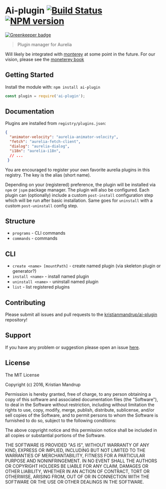 # Ai-plugin [![Build Status](https://secure.travis-ci.org/kristianmandrup/ai-plugin.png?branch=master)](http://travis-ci.org/kristianmandrup/ai-plugin) [![NPM version](https://badge-me.herokuapp.com/api/npm/ai-plugin.png)](http://badges.enytc.com/for/npm/ai-plugin)

[![Greenkeeper badge](https://badges.greenkeeper.io/kristianmandrup/ai-plugin.svg)](https://greenkeeper.io/)

> Plugin manager for Aurelia

Will likely be integrated with [monterey](https://github.com/monterey-framework/monterey) at some point in the future.
For our vision, please see the [moneterey book](https://aurelia-ui-toolkits.gitbooks.io/monterey-overview/content/)

## Getting Started
Install the module with: `npm install ai-plugin`

```javascript
const plugin = require('ai-plugin');
```

## Documentation

Plugins are installed from `registry/plugins.json`:

```json
{
  "animator-velocity": "aurelia-animator-velocity",
  "fetch": "aurelia-fetch-client",
  "dialog": "aurelia-dialog",
  "i18n": "aurelia-i18n",
  // ...
 }
```

You are encouraged to register your own favorite aurelia plugins in this registry. The key is the alias (short name).

Depending on your (registered) preference, the plugin will be installed via `npm` or `jspm` package manager. The plugin will also be configured.
Each plugin can (optionally) include a custom `post-install` configuration step which will be run after basic installation. Same goes for `uninstall` with a custom `post-uninstall` config step.

## Structure

- `programs` - CLI commands
- `commands` - commands

## CLI

- `create <name> [mountPath]` - create named plugin (via skeleton plugin or generator?)
- `install <name>` - install named plugin
- `uninstall <name>` - uninstall named plugin
- `list` - list registered plugins

## Contributing

Please submit all issues and pull requests to the [kristianmandrup/ai-plugin](https://github.com/kristianmandrup/ai-plugin) repository!

## Support
If you have any problem or suggestion please open an issue [here](https://github.com/kristianmandrup/ai-plugin/issues).

## License 

The MIT License

Copyright (c) 2016, Kristian Mandrup

Permission is hereby granted, free of charge, to any person
obtaining a copy of this software and associated documentation
files (the "Software"), to deal in the Software without
restriction, including without limitation the rights to use,
copy, modify, merge, publish, distribute, sublicense, and/or sell
copies of the Software, and to permit persons to whom the
Software is furnished to do so, subject to the following
conditions:

The above copyright notice and this permission notice shall be
included in all copies or substantial portions of the Software.

THE SOFTWARE IS PROVIDED "AS IS", WITHOUT WARRANTY OF ANY KIND,
EXPRESS OR IMPLIED, INCLUDING BUT NOT LIMITED TO THE WARRANTIES
OF MERCHANTABILITY, FITNESS FOR A PARTICULAR PURPOSE AND
NONINFRINGEMENT. IN NO EVENT SHALL THE AUTHORS OR COPYRIGHT
HOLDERS BE LIABLE FOR ANY CLAIM, DAMAGES OR OTHER LIABILITY,
WHETHER IN AN ACTION OF CONTRACT, TORT OR OTHERWISE, ARISING
FROM, OUT OF OR IN CONNECTION WITH THE SOFTWARE OR THE USE OR
OTHER DEALINGS IN THE SOFTWARE.

